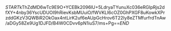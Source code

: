 $START$kThZdMD6wTc9E9O+YCEBk2096lU+5LdryaTYunuXc036eRGIpRjs2dfXY+4nby36YscUDUOI9hRievKsbMUuiO/fWVKLI6cOZ0GhPXGF8uKowkXPrzddGKzV3QWBiR2OkOax4ntLirK2uf6eAUpGcHrov6T22Iy8eZTMfurfrdTnAw/aDGy58Ze9Ug1DJFD/B4W0CDvv6pN1iuS7/ms+Pg==$END$